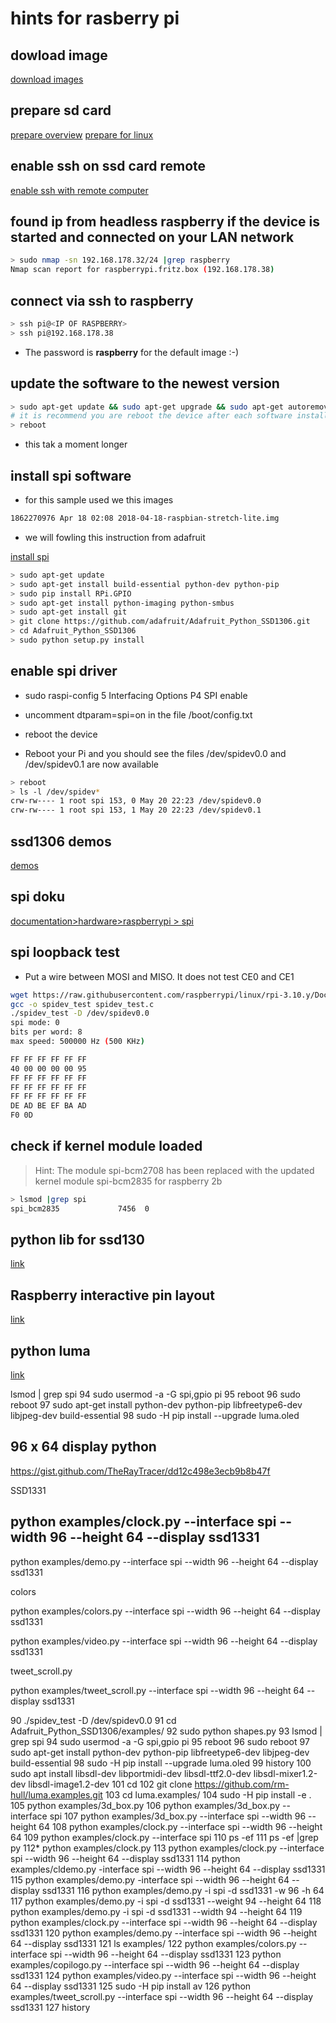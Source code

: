 # hints for rasberry pi

## dowload image

[download images](https://www.raspberrypi.org/downloads/raspbian/)

## prepare sd card

[prepare overview](https://www.raspberrypi.org/documentation/installation/installing-images/README.md)
[prepare for linux](https://www.raspberrypi.org/documentation/installation/installing-images/linux.md)

## enable ssh on ssd card remote

[enable ssh with remote computer](https://www.raspberrypi.org/documentation/remote-access/ssh/)


## found ip from headless raspberry if the device is started and connected on your LAN network

```bash
> sudo nmap -sn 192.168.178.32/24 |grep raspberry
Nmap scan report for raspberrypi.fritz.box (192.168.178.38)
```

## connect via ssh to raspberry

```bash
> ssh pi@<IP OF RASPBERRY>
> ssh pi@192.168.178.38
```

- The password is **raspberry** for the default image :-)


## update the software to the newest version

```bash
> sudo apt-get update && sudo apt-get upgrade && sudo apt-get autoremove
# it is recommend you are reboot the device after each software installation
> reboot
```

- this tak a moment longer

## install spi software

- for this sample used we this images

```bash
1862270976 Apr 18 02:08 2018-04-18-raspbian-stretch-lite.img
```

- we will fowling this instruction from adafruit

[install spi](https://learn.adafruit.com/ssd1306-oled-displays-with-raspberry-pi-and-beaglebone-black?view=all)


```bash
> sudo apt-get update
> sudo apt-get install build-essential python-dev python-pip
> sudo pip install RPi.GPIO
> sudo apt-get install python-imaging python-smbus
> sudo apt-get install git
> git clone https://github.com/adafruit/Adafruit_Python_SSD1306.git
> cd Adafruit_Python_SSD1306
> sudo python setup.py install
```

## enable spi driver

- sudo raspi-config
5 Interfacing Options
P4 SPI
enable

- uncomment dtparam=spi=on in the file /boot/config.txt
- reboot the device
- Reboot your Pi and you should see the files /dev/spidev0.0 and /dev/spidev0.1 are now available

```bash
> reboot
> ls -l /dev/spidev*
crw-rw---- 1 root spi 153, 0 May 20 22:23 /dev/spidev0.0
crw-rw---- 1 root spi 153, 1 May 20 22:23 /dev/spidev0.1
```

## ssd1306 demos

[demos](http://ssd1306.readthedocs.io/en/latest/python-usage.html)


## spi doku

[documentation>hardware>raspberrypi > spi](https://www.raspberrypi.org/documentation/hardware/raspberrypi/spi/README.md)


## spi loopback test

- Put a wire between MOSI and MISO. It does not test CE0 and CE1

```bash
wget https://raw.githubusercontent.com/raspberrypi/linux/rpi-3.10.y/Documentation/spi/spidev_test.c
gcc -o spidev_test spidev_test.c
./spidev_test -D /dev/spidev0.0
spi mode: 0
bits per word: 8
max speed: 500000 Hz (500 KHz)

FF FF FF FF FF FF
40 00 00 00 00 95
FF FF FF FF FF FF
FF FF FF FF FF FF
FF FF FF FF FF FF
DE AD BE EF BA AD
F0 0D
```

## check if kernel module loaded

> Hint: The module spi-bcm2708 has been replaced with the updated kernel module spi-bcm2835 for raspberry 2b

```bash
> lsmod |grep spi
spi_bcm2835             7456  0
```



## python lib for ssd130
[link](https://pypi.org/project/ssd1306/)


## Raspberry interactive pin layout

[link](https://pinout.xyz/)

## python luma

[link](https://luma-oled.readthedocs.io/en/latest/hardware.html#pre-requisites)






lsmod | grep spi
   94  sudo usermod -a -G spi,gpio pi
   95  reboot
   96  sudo reboot
   97  sudo apt-get install python-dev python-pip libfreetype6-dev libjpeg-dev build-essential
   98  sudo -H pip install --upgrade luma.oled


## 96 x 64 display python
https://gist.github.com/TheRayTracer/dd12c498e3ecb9b8b47f


SSD1331


## python examples/clock.py --interface spi --width 96 --height 64 --display ssd1331

python examples/demo.py --interface spi --width 96 --height 64 --display ssd1331

colors

python examples/colors.py --interface spi --width 96 --height 64 --display ssd1331

python examples/video.py --interface spi --width 96 --height 64 --display ssd1331

tweet_scroll.py

python examples/tweet_scroll.py --interface spi --width 96 --height 64 --display ssd1331


90  ./spidev_test -D /dev/spidev0.0
   91  cd Adafruit_Python_SSD1306/examples/
   92  sudo python shapes.py 
   93  lsmod | grep spi
   94  sudo usermod -a -G spi,gpio pi
   95  reboot
   96  sudo reboot
   97  sudo apt-get install python-dev python-pip libfreetype6-dev libjpeg-dev build-essential
   98  sudo -H pip install --upgrade luma.oled
   99  history 
  100  sudo apt install libsdl-dev libportmidi-dev libsdl-ttf2.0-dev libsdl-mixer1.2-dev libsdl-image1.2-dev
  101  cd
  102  git clone https://github.com/rm-hull/luma.examples.git
  103  cd luma.examples/
  104  sudo -H pip install -e .
  105  python examples/3d_box.py
  106  python examples/3d_box.py --interface spi
  107  python examples/3d_box.py --interface spi --width 96 --height 64 
  108  python examples/clock.py --interface spi --width 96 --height 64 
  109  python examples/clock.py --interface spi 
  110  ps -ef
  111  ps -ef |grep py
  112* python examples/clock.py 
  113  python examples/clock.py --interface spi --width 96 --height 64 --display ssd1331
  114  python examples/cldemo.py -interface spi --width 96 --height 64 --display ssd1331
  115  python examples/demo.py -interface spi --width 96 --height 64 --display ssd1331
  116  python examples/demo.py  -i spi -d ssd1331 -w 96 -h 64
  117  python examples/demo.py  -i spi -d ssd1331 --weight 94 --height 64
  118  python examples/demo.py  -i spi -d ssd1331 --width 94 --height 64
  119  python examples/clock.py --interface spi --width 96 --height 64 --display ssd1331
  120  python examples/demo.py --interface spi --width 96 --height 64 --display ssd1331
  121  ls examples/
  122  python examples/colors.py --interface spi --width 96 --height 64 --display ssd1331
  123  python examples/copilogo.py --interface spi --width 96 --height 64 --display ssd1331
  124  python examples/video.py --interface spi --width 96 --height 64 --display ssd1331
  125  sudo -H pip install av
  126  python examples/tweet_scroll.py --interface spi --width 96 --height 64 --display ssd1331
  127  history 